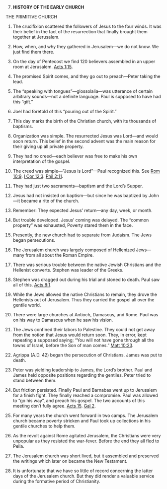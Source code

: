 


7. **HISTORY OF THE EARLY CHURCH**

THE PRIMITIVE CHURCH

1. The crucifixion scattered the followers of Jesus to the four winds. It was their belief in the fact of the resurrection that finally brought them together at Jerusalem.

2. How, when, and why they gathered in Jerusalem—we do not know. We just find them there.

3. On the day of Pentecost we find 120 believers assembled in an upper room at Jerusalem. [Acts 1:15](/en/Bible/Acts/1#v15).

4. The promised Spirit comes, and they go out to preach—Peter taking the lead.

5. The “speaking with tongues”—glossolalia—was utterance of certain arbitrary sounds—not a definite language. Paul is supposed to have had this “gift.”

6. Joel had foretold of this “pouring out of the Spirit.”

7. This day marks the birth of the Christian church, with its thousands of baptisms.

8. Organization was simple. The resurrected Jesus was Lord—and would soon return. This belief in the second advent was the main reason for their giving up all private property.

9. They had no creed—each believer was free to make his own interpretation of the gospel.

10. The creed was simple—”Jesus is Lord”—Paul recognized this. See [Rom 10:9](/en/Bible/Romans/10#v9). [I Cor 12:3](/en/Bible/1_Corinthians/12#v3). [Phil 2:11](/en/Bible/Philippians/2#v11).

11. They had just two sacraments—baptism and the Lord’s Supper.

12. Jesus had not insisted on baptism—but since he was baptized by John—it became a rite of the church.

13. Remember: They expected Jesus’ return—any day, week, or month.

14. But trouble developed. Jesus’ coming was delayed. The “common property” was exhausted, Poverty stared them in the face.

15. Presently, the new church had to separate from Judaism. The Jews began persecutions.

16. The Jerusalem church was largely composed of Hellenized Jews—many from all about the Roman Empire.

17. There was serious trouble between the native Jewish Christians and the Hellenist converts. Stephen was leader of the Greeks.

18. Stephen was dragged out during his trial and stoned to death. Paul saw all of this. [Acts 8:1](/en/Bible/Acts/8#v1).

19. While the Jews allowed the native Christians to remain, they drove the Hellenists out of Jerusalem. Thus they carried the gospel all over the gentile world.

20. There were large churches at Antioch, Damascus, and Rome. Paul was on his way to Damascus when he saw his vision.

21. The Jews confined their labors to Palestine. They could not get away from the notion that Jesus would return soon. They, in error, kept repeating a supposed saying; “You will not have gone through all the towns of Israel, before the Son of man comes.” [Matt 10:23](/en/Bible/Matthew/10#v23).

22. Agrippa (A.D. 42) began the persecution of Christians. James was put to death.

23. Peter was yielding leadership to James, the Lord’s brother. Paul and James held opposite positions regarding the gentiles. Peter tried to stand between them.

24. But friction persisted. Finally Paul and Barnabas went up to Jerusalem for a finish fight. They finally reached a compromise. Paul was allowed to “go his way”, and preach his gospel. The two accounts of this meeting don’t fully agree. [Acts 15](/en/Bible/Acts/15.htm). [Gal 2](/en/Bible/Galatians/2.htm).

25. For many years the church went forward in two camps. The Jerusalem church became poverty stricken and Paul took up collections in his gentile churches to help them.

26. As the revolt against Rome agitated Jerusalem, the Christians were very unpopular as they resisted the war-fever. Before the end they all fled to Pella.

27. The Jerusalem church was short lived, but it assembled and preserved the writings which later on became the New Testament.

28. It is unfortunate that we have so little of record concerning the latter days of the Jerusalem church. But they did render a valuable service during the formative period of Christianity.